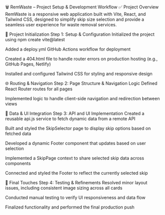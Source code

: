 🗑️ RemWaste – Project Setup & Development Workflow
✅ Project Overview
RemWaste is a responsive web application built with Vite, React, and Tailwind CSS, designed to simplify skip size selection and provide a seamless user experience for waste removal services.

🚀 Project Initialization
Step 1: Setup & Configuration
Initialized the project using npm create vite@latest

Added a deploy.yml GitHub Actions workflow for deployment

Created a 404.html file to handle router errors on production hosting (e.g., GitHub Pages, Netlify)

Installed and configured Tailwind CSS for styling and responsive design

🌐 Routing & Navigation
Step 2: Page Structure & Navigation Logic
Defined React Router routes for all pages

Implemented logic to handle client-side navigation and redirection between views

📡 Data & UI Integration
Step 3: API and UI Implementation
Created a reusable api.js service to fetch dynamic data from a remote API

Built and styled the SkipSelector page to display skip options based on fetched data

Developed a dynamic Footer component that updates based on user selection

Implemented a SkipPage context to share selected skip data across components

Connected and styled the Footer to reflect the currently selected skip

🔧 Final Touches
Step 4: Testing & Refinements
Resolved minor layout issues, including consistent image sizing across all cards

Conducted manual testing to verify UI responsiveness and data flow

Finalized functionality and performed the final production push
